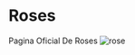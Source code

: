 # Roses
Pagina Oficial De Roses
![rose](https://user-images.githubusercontent.com/107508514/189033469-00c9fffd-5750-45e7-8733-239dd1f21c7c.png)
